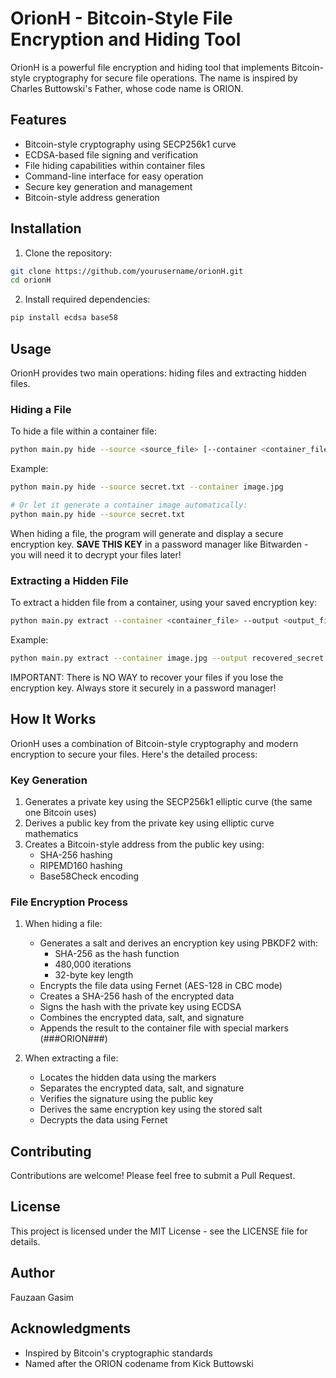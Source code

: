 # OrionH - Bitcoin-Style File Encryption and Hiding Tool

OrionH is a powerful file encryption and hiding tool that implements Bitcoin-style cryptography for secure file operations. The name is inspired by Charles Buttowski's Father, whose code name is ORION.

## Features

- Bitcoin-style cryptography using SECP256k1 curve
- ECDSA-based file signing and verification
- File hiding capabilities within container files
- Command-line interface for easy operation
- Secure key generation and management
- Bitcoin-style address generation

## Installation

1. Clone the repository:
```bash
git clone https://github.com/yourusername/orionH.git
cd orionH
```

2. Install required dependencies:
```bash
pip install ecdsa base58
```

## Usage

OrionH provides two main operations: hiding files and extracting hidden files.

### Hiding a File

To hide a file within a container file:

```bash
python main.py hide --source <source_file> [--container <container_file>]
```

Example:
```bash
python main.py hide --source secret.txt --container image.jpg

# Or let it generate a container image automatically:
python main.py hide --source secret.txt
```

When hiding a file, the program will generate and display a secure encryption key. **SAVE THIS KEY** in a password manager like Bitwarden - you will need it to decrypt your files later!

### Extracting a Hidden File

To extract a hidden file from a container, using your saved encryption key:

```bash
python main.py extract --container <container_file> --output <output_file> --key <your-saved-key>
```

Example:
```bash
python main.py extract --container image.jpg --output recovered_secret.txt --key "YOUR-SAVED-ENCRYPTION-KEY"
```

IMPORTANT: There is NO WAY to recover your files if you lose the encryption key. Always store it securely in a password manager!

## How It Works

OrionH uses a combination of Bitcoin-style cryptography and modern encryption to secure your files. Here's the detailed process:

### Key Generation
1. Generates a private key using the SECP256k1 elliptic curve (the same one Bitcoin uses)
2. Derives a public key from the private key using elliptic curve mathematics
3. Creates a Bitcoin-style address from the public key using:
   - SHA-256 hashing
   - RIPEMD160 hashing
   - Base58Check encoding

### File Encryption Process
1. When hiding a file:
   - Generates a salt and derives an encryption key using PBKDF2 with:
     - SHA-256 as the hash function
     - 480,000 iterations
     - 32-byte key length
   - Encrypts the file data using Fernet (AES-128 in CBC mode)
   - Creates a SHA-256 hash of the encrypted data
   - Signs the hash with the private key using ECDSA
   - Combines the encrypted data, salt, and signature
   - Appends the result to the container file with special markers (###ORION###)

2. When extracting a file:
   - Locates the hidden data using the markers
   - Separates the encrypted data, salt, and signature
   - Verifies the signature using the public key
   - Derives the same encryption key using the stored salt
   - Decrypts the data using Fernet

## Contributing

Contributions are welcome! Please feel free to submit a Pull Request.

## License

This project is licensed under the MIT License - see the LICENSE file for details.

## Author

Fauzaan Gasim

## Acknowledgments

- Inspired by Bitcoin's cryptographic standards
- Named after the ORION codename from Kick Buttowski
